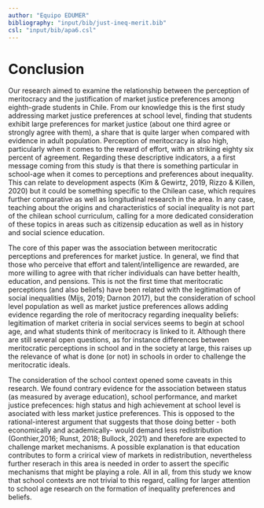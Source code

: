 ```yaml
---
author: "Equipo EDUMER"
bibliography: "input/bib/just-ineq-merit.bib"
csl: "input/bib/apa6.csl"
---
```


# Conclusion

Our research aimed to examine the relationship between the perception of meritocracy and the justification of market justice preferences among eighth-grade students in Chile. From our knowledge this is the first study addressing market justice preferences at school level, finding that students exhibit large preferences for market justice (about one third agree or strongly agree with them), a share that is quite larger when compared with evidence in adult population. Perception of meritocracy is also high, particularly when it comes to the reward of effort, with an striking eighty six percent of agreement. Regarding these descriptive indicators, a a first message coming from this study is that there is something particular in school-age when it comes to perceptions and preferences about inequality. This can relate to development aspects (Kim & Gewirtz, 2019, Rizzo & Killen, 2020) but it could be something specific to the Chilean case, which requires further comparative as well as longitudinal research in the area. In any case, teaching about the origins and characteristics of social inequality is not part of the chilean school curriculum, calling for a more dedicated consideration of these topics in areas such as citizensip education as well as in history and social science education.

The core of this paper was the association between meritocratic perceptions and preferences for market justice. In general, we find that those who perceive that effort and talent/intelligence are rewarded, are more willing to agree with that richer individuals can have better health, education, and pensions. This is not the first time that meritocratic perceptions (and also beliefs) have been related with the legitimation of social inequalities (Mijs, 2019; Darnon 2017), but the consideration of school level population as well as market justice preferences allows adding evidence regarding the role of meritocracy regarding inequality beliefs: legitimation of market criteria in social services seems to begin at school age, and what students think of meritocracy is linked to it. Although there are still several open questions, as for instance differences between meritocratic perceptions in school and in the society at large, this raises up the relevance of what is done (or not) in schools in order to challenge the meritocratic ideals.

The consideration of the school context opened some caveats in this research. We found contrary evidence for the association between status (as measured by average education), school performance, and market justice prefecences: high status and high achievement at school level is asociated with less market justice preferences. This is opposed to the rational-interest argument that suggests that those doing better - both economically and academically- would demand less redistribution (Gonthier,2016; Runst, 2018; Bullock, 2021) and therefore are expected to challenge market mechanisms. A possible explanation is that education contributes to form a crirical view of markets in redistribution, nevertheless further reserach in this area is needed in order to assert the specific mechanisms that might be playing a role. All in all, from this study we know that school contexts are not trivial to this regard, calling for larger attention to school age research on the formation of inequality preferences and beliefs. 

